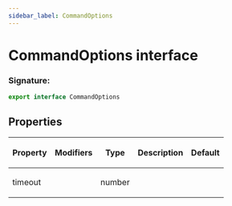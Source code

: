 ```yaml
---
sidebar_label: CommandOptions
---
```


# CommandOptions interface

### Signature:

```typescript
export interface CommandOptions
```

## Properties

<table><thead><tr><th>

Property

</th><th>

Modifiers

</th><th>

Type

</th><th>

Description

</th><th>

Default

</th></tr></thead>
<tbody><tr><td>

<span id="timeout">timeout</span>

</td><td>

</td><td>

number

</td><td>

</td><td>

</td></tr>
</tbody></table>
